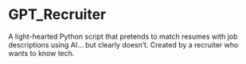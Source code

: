# GPT_Recruiter
A light-hearted Python script that pretends to match resumes with job descriptions using AI... but clearly doesn’t. Created by a recruiter who wants to know tech.

